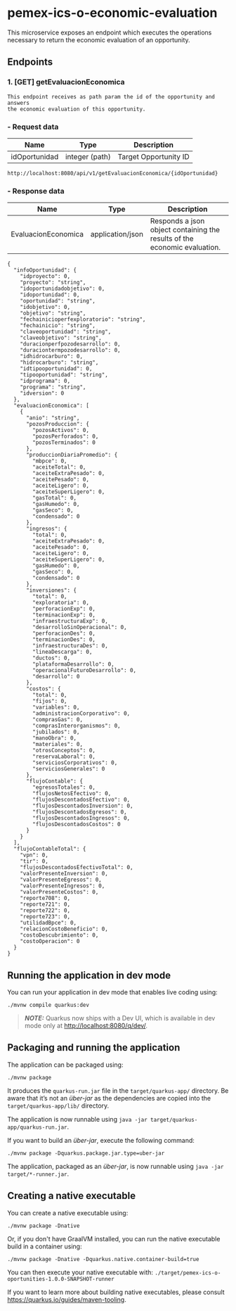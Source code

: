# pemex-ics-o-economic-evaluation

This microservice exposes an endpoint which executes the operations necessary
to return the economic evaluation of an opportunity.

## Endpoints

### 1. [GET] getEvaluacionEconomica

```
This endpoint receives as path param the id of the opportunity and answers 
the economic evaluation of this opportunity.
```

### - Request data

Name          | Type           | Description 
------------- |----------------|----------------------
idOportunidad | integer (path) | Target Opportunity ID

```
http://localhost:8080/api/v1/getEvaluacionEconomica/{idOportunidad}
```

### - Response data

Name                | Type             | Description 
------------------- |------------------|------------------------------
EvaluacionEconomica | application/json | Responds a json object containing the results of the economic evaluation.

```
{
  "infoOportunidad": {
    "idproyecto": 0,
    "proyecto": "string",
    "idoportunidadobjetivo": 0,
    "idoportunidad": 0,
    "oportunidad": "string",
    "idobjetivo": 0,
    "objetivo": "string",
    "fechainicioperfexploratorio": "string",
    "fechainicio": "string",
    "claveoportunidad": "string",
    "claveobjetivo": "string",
    "duracionperfpozodesarrollo": 0,
    "duraciontermpozodesarrollo": 0,
    "idhidrocarburo": 0,
    "hidrocarburo": "string",
    "idtipooportunidad": 0,
    "tipooportunidad": "string",
    "idprograma": 0,
    "programa": "string",
    "idversion": 0
  },
  "evaluacionEconomica": [
    {
      "anio": "string",
      "pozosProduccion": {
        "pozosActivos": 0,
        "pozosPerforados": 0,
        "pozosTerminados": 0
      },
      "produccionDiariaPromedio": {
        "mbpce": 0,
        "aceiteTotal": 0,
        "aceiteExtraPesado": 0,
        "aceitePesado": 0,
        "aceiteLigero": 0,
        "aceiteSuperLigero": 0,
        "gasTotal": 0,
        "gasHumedo": 0,
        "gasSeco": 0,
        "condensado": 0
      },
      "ingresos": {
        "total": 0,
        "aceiteExtraPesado": 0,
        "aceitePesado": 0,
        "aceiteLigero": 0,
        "aceiteSuperLigero": 0,
        "gasHumedo": 0,
        "gasSeco": 0,
        "condensado": 0
      },
      "inversiones": {
        "total": 0,
        "exploratoria": 0,
        "perforacionExp": 0,
        "terminacionExp": 0,
        "infraestructuraExp": 0,
        "desarrolloSinOperacional": 0,
        "perforacionDes": 0,
        "terminacionDes": 0,
        "infraestructuraDes": 0,
        "lineaDescarga": 0,
        "ductos": 0,
        "plataformaDesarrollo": 0,
        "operacionalFuturoDesarrollo": 0,
        "desarrollo": 0
      },
      "costos": {
        "total": 0,
        "fijos": 0,
        "variables": 0,
        "administracionCorporativo": 0,
        "comprasGas": 0,
        "comprasInterorganismos": 0,
        "jubilados": 0,
        "manoObra": 0,
        "materiales": 0,
        "otrosConceptos": 0,
        "reservaLaboral": 0,
        "serviciosCorporativos": 0,
        "serviciosGenerales": 0
      },
      "flujoContable": {
        "egresosTotales": 0,
        "flujosNetosEfectivo": 0,
        "flujosDescontadosEfectivo": 0,
        "flujosDescontadosInversion": 0,
        "flujosDescontadosEgresos": 0,
        "flujosDescontadosIngresos": 0,
        "flujosDescontadosCostos": 0
      }
    }
  ],
  "flujoContableTotal": {
    "vpn": 0,
    "tir": 0,
    "flujosDescontadosEfectivoTotal": 0,
    "valorPresenteInversion": 0,
    "valorPresenteEgresos": 0,
    "valorPresenteIngresos": 0,
    "valorPresenteCostos": 0,
    "reporte708": 0,
    "reporte721": 0,
    "reporte722": 0,
    "reporte723": 0,
    "utilidadBpce": 0,
    "relacionCostoBeneficio": 0,
    "costoDescubrimiento": 0,
    "costoOperacion": 0
  }
}
```

## Running the application in dev mode

You can run your application in dev mode that enables live coding using:

```shell script
./mvnw compile quarkus:dev
```

> **_NOTE:_**  Quarkus now ships with a Dev UI, which is available in dev mode only at <http://localhost:8080/q/dev/>.

## Packaging and running the application

The application can be packaged using:

```shell script
./mvnw package
```

It produces the `quarkus-run.jar` file in the `target/quarkus-app/` directory.
Be aware that it’s not an _über-jar_ as the dependencies are copied into the `target/quarkus-app/lib/` directory.

The application is now runnable using `java -jar target/quarkus-app/quarkus-run.jar`.

If you want to build an _über-jar_, execute the following command:

```shell script
./mvnw package -Dquarkus.package.jar.type=uber-jar
```

The application, packaged as an _über-jar_, is now runnable using `java -jar target/*-runner.jar`.

## Creating a native executable

You can create a native executable using:

```shell script
./mvnw package -Dnative
```

Or, if you don't have GraalVM installed, you can run the native executable build in a container using:

```shell script
./mvnw package -Dnative -Dquarkus.native.container-build=true
```

You can then execute your native executable with: `./target/pemex-ics-o-oportunities-1.0.0-SNAPSHOT-runner`

If you want to learn more about building native executables, please consult <https://quarkus.io/guides/maven-tooling>.

